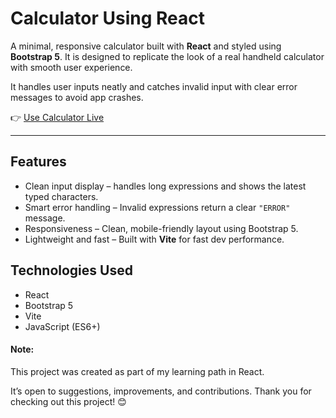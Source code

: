 # Calculator Using React

A minimal, responsive calculator built with **React** and styled using **Bootstrap 5**. It is designed to replicate the look of a real handheld calculator with smooth user experience.

It handles user inputs neatly and catches invalid input with clear error messages to avoid app crashes.

👉 [Use Calculator Live](https://FarsanaPH.github.io/react-calculator)

---

## Features

- Clean input display – handles long expressions and shows the latest typed characters.
- Smart error handling – Invalid expressions return a clear `"ERROR"` message.
- Responsiveness – Clean, mobile-friendly layout using Bootstrap 5.
- Lightweight and fast – Built with **Vite** for fast dev performance.


## Technologies Used

- React
- Bootstrap 5
- Vite
- JavaScript (ES6+)

#### Note:

This project was created as part of my learning path in React.  

It’s open to suggestions, improvements, and contributions. Thank you for checking out this project! 😊

